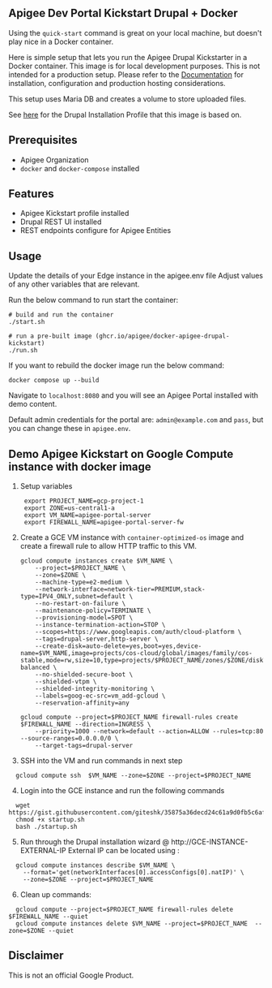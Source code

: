 Apigee Dev Portal Kickstart Drupal + Docker
---

Using the `quick-start` command is great on your local machine, but doesn't play nice in a Docker container.

Here is simple setup that lets you run the Apigee Drupal Kickstarter in a Docker container. This image is for local development purposes. This is not intended for a production setup. Please refer to the [Documentation](https://docs.apigee.com/api-platform/publish/drupal/open-source-drupal-8) for installation, configuration and production hosting considerations.

This setup uses Maria DB and creates a volume to store uploaded files.

See [here](https://github.com/apigee/apigee-devportal-kickstart-drupal) for the Drupal Installation Profile that this image is based on.

## Prerequisites

- Apigee Organization
- `docker` and `docker-compose` installed

## Features
- Apigee Kickstart profile installed
- Drupal REST UI installed
- REST endpoints configure for Apigee Entities

## Usage
Update the details of your Edge instance in the apigee.env file
Adjust values of any other variables that are relevant.

Run the below command to run start the container:
```
# build and run the container
./start.sh

# run a pre-built image (ghcr.io/apigee/docker-apigee-drupal-kickstart)
./run.sh
```

If you want to rebuild the docker image run the below command:
```
docker compose up --build
```

Navigate to `localhost:8080` and you will see an Apigee Portal installed with demo content.

Default admin credentials for the portal are: `admin@example.com` and `pass`, but you can change these in `apigee.env`.

## Demo Apigee Kickstart on Google Compute instance with docker image
1. Setup variables
   ```
    export PROJECT_NAME=gcp-project-1
    export ZONE=us-central1-a
    export VM_NAME=apigee-portal-server
    export FIREWALL_NAME=apigee-portal-server-fw
   ```
2. Create a GCE VM instance with `container-optimized-os` image and create a firewall rule to allow HTTP traffic to this VM.
	```
    gcloud compute instances create $VM_NAME \
        --project=$PROJECT_NAME \
        --zone=$ZONE \
        --machine-type=e2-medium \
        --network-interface=network-tier=PREMIUM,stack-type=IPV4_ONLY,subnet=default \
        --no-restart-on-failure \
        --maintenance-policy=TERMINATE \
        --provisioning-model=SPOT \
        --instance-termination-action=STOP \
        --scopes=https://www.googleapis.com/auth/cloud-platform \
        --tags=drupal-server,http-server \
        --create-disk=auto-delete=yes,boot=yes,device-name=$VM_NAME,image=projects/cos-cloud/global/images/family/cos-stable,mode=rw,size=10,type=projects/$PROJECT_NAME/zones/$ZONE/diskTypes/pd-balanced \
        --no-shielded-secure-boot \
        --shielded-vtpm \
        --shielded-integrity-monitoring \
        --labels=goog-ec-src=vm_add-gcloud \
        --reservation-affinity=any
    
    gcloud compute --project=$PROJECT_NAME firewall-rules create $FIREWALL_NAME --direction=INGRESS \
        --priority=1000 --network=default --action=ALLOW --rules=tcp:80 --source-ranges=0.0.0.0/0 \
        --target-tags=drupal-server

	```

3. SSH into the VM and run commands in next step
  ```
    gcloud compute ssh  $VM_NAME --zone=$ZONE --project=$PROJECT_NAME
  ```

4. Login into the GCE instance and run the following commands 
  ```
    wget https://gist.githubusercontent.com/giteshk/35875a36decd24c61a9d0fb5c6afad42/raw/6c0ec1d4dc1c0d16e42d971404509f53628ec4da/startup.sh
    chmod +x startup.sh
    bash ./startup.sh
  ```

5. Run through the Drupal installation wizard @ http://GCE-INSTANCE-EXTERNAL-IP
  External IP can be located using :
  ```
    gcloud compute instances describe $VM_NAME \
      --format='get(networkInterfaces[0].accessConfigs[0].natIP)' \
      --zone=$ZONE --project=$PROJECT_NAME
  ```

6.  Clean up commands:
  ```
    gcloud compute --project=$PROJECT_NAME firewall-rules delete $FIREWALL_NAME --quiet
    gcloud compute instances delete $VM_NAME --project=$PROJECT_NAME  --zone=$ZONE --quiet
  ```


## Disclaimer

This is not an official Google Product.
